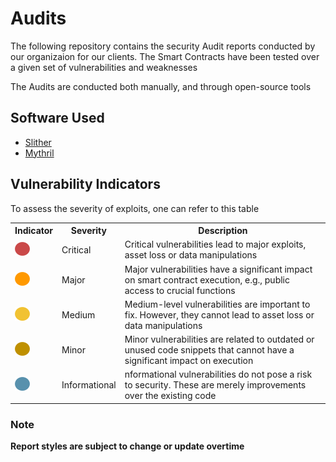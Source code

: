 # Audits

The following repository contains the security Audit reports conducted by our organizaion for our clients. The Smart Contracts have been tested over a given set of vulnerabilities and weaknesses

The Audits are conducted both manually, and through open-source tools

## Software Used

<ul>
  <li><a href="https://github.com/crytic/slither">Slither</a></li>
  <li><a href="https://github.com/ConsenSys/mythril">Mythril</a></li>
</ul>

## Vulnerability Indicators

To assess the severity of exploits, one can refer to this table
 <table>
  <tr>
  <th>Indicator</th>
  <th>Severity</th>
  <th>Description</th>
  </tr>
  <tr>
    <td><img src="https://github.com/lapitstechnologies/audits/blob/main/Images/image13.png" alt="Critical"></td>
    <td>Critical</td>
    <td>Critical vulnerabilities lead to major exploits, asset loss or data manipulations</td>
  </tr>
  <tr>
    <td><img src="https://github.com/lapitstechnologies/audits/blob/main/Images/image3.png" alt="Major"></td>
    <td>Major</td>
    <td>Major vulnerabilities have a significant impact on smart contract execution, e.g., public access to crucial functions</td>
  </tr>
  <tr>
    <td><img src="https://github.com/lapitstechnologies/audits/blob/main/Images/image9.png" alt="Medium"></td>
    <td>Medium</td>
    <td>Medium-level vulnerabilities are important to fix. However, they cannot lead to asset loss or data manipulations</td>
  </tr>
  <tr>
    <td><img src="https://github.com/lapitstechnologies/audits/blob/main/Images/image8.png" alt="Minor"></td>
    <td>Minor</td>
    <td>Minor vulnerabilities are related to outdated or unused code snippets that cannot have a significant impact on execution</td>
  </tr>
  <tr>
    <td><img src="https://github.com/lapitstechnologies/audits/blob/main/Images/image4.png" alt="Informational"></td>
    <td>Informational</td>
    <td>nformational vulnerabilities do not pose a risk to security. These are merely improvements over the existing code</td>
  </tr>
 </table>


### Note
<b>Report styles are subject to change or update overtime</b>
